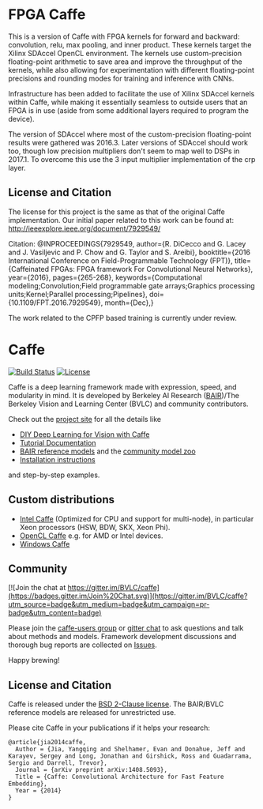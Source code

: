 # FPGA Caffe

This is a version of Caffe with FPGA kernels for forward and backward: convolution, relu, max pooling, and inner product. These kernels target the Xilinx SDAccel OpenCL environment. The kernels use custom-precision floating-point arithmetic to save area and improve the throughput of the kernels, while also allowing for experimentation with different floating-point precisions and rounding modes for training and inference with CNNs.

Infrastructure has been added to facilitate the use of Xilinx SDAccel kernels within Caffe, while making it essentially seamless to outside users that an FPGA is in use (aside from some additional layers required to program the device). 

The version of SDAccel where most of the custom-precision floating-point results were gathered was 2016.3. Later versions of SDAccel should work too, though low precision multipliers don't seem to map well to DSPs in 2017.1. To overcome this use the 3 input multiplier implementation of the crp layer. 

## License and Citation

The license for this project is the same as that of the original Caffe implementation. Our initial paper related to this work can be found at: http://ieeexplore.ieee.org/document/7929549/

Citation:
@INPROCEEDINGS{7929549, 
author={R. DiCecco and G. Lacey and J. Vasiljevic and P. Chow and G. Taylor and S. Areibi}, 
booktitle={2016 International Conference on Field-Programmable Technology (FPT)}, 
title={Caffeinated FPGAs: FPGA framework For Convolutional Neural Networks}, 
year={2016}, 
pages={265-268}, 
keywords={Computational modeling;Convolution;Field programmable gate arrays;Graphics processing units;Kernel;Parallel processing;Pipelines}, 
doi={10.1109/FPT.2016.7929549}, 
month={Dec},}

The work related to the CPFP based training is currently under review. 

# Caffe

[![Build Status](https://travis-ci.org/BVLC/caffe.svg?branch=master)](https://travis-ci.org/BVLC/caffe)
[![License](https://img.shields.io/badge/license-BSD-blue.svg)](LICENSE)

Caffe is a deep learning framework made with expression, speed, and modularity in mind.
It is developed by Berkeley AI Research ([BAIR](http://bair.berkeley.edu))/The Berkeley Vision and Learning Center (BVLC) and community contributors.

Check out the [project site](http://caffe.berkeleyvision.org) for all the details like

- [DIY Deep Learning for Vision with Caffe](https://docs.google.com/presentation/d/1UeKXVgRvvxg9OUdh_UiC5G71UMscNPlvArsWER41PsU/edit#slide=id.p)
- [Tutorial Documentation](http://caffe.berkeleyvision.org/tutorial/)
- [BAIR reference models](http://caffe.berkeleyvision.org/model_zoo.html) and the [community model zoo](https://github.com/BVLC/caffe/wiki/Model-Zoo)
- [Installation instructions](http://caffe.berkeleyvision.org/installation.html)

and step-by-step examples.

## Custom distributions

 - [Intel Caffe](https://github.com/BVLC/caffe/tree/intel) (Optimized for CPU and support for multi-node), in particular Xeon processors (HSW, BDW, SKX, Xeon Phi).
- [OpenCL Caffe](https://github.com/BVLC/caffe/tree/opencl) e.g. for AMD or Intel devices.
- [Windows Caffe](https://github.com/BVLC/caffe/tree/windows)

## Community

[![Join the chat at https://gitter.im/BVLC/caffe](https://badges.gitter.im/Join%20Chat.svg)](https://gitter.im/BVLC/caffe?utm_source=badge&utm_medium=badge&utm_campaign=pr-badge&utm_content=badge)

Please join the [caffe-users group](https://groups.google.com/forum/#!forum/caffe-users) or [gitter chat](https://gitter.im/BVLC/caffe) to ask questions and talk about methods and models.
Framework development discussions and thorough bug reports are collected on [Issues](https://github.com/BVLC/caffe/issues).

Happy brewing!

## License and Citation

Caffe is released under the [BSD 2-Clause license](https://github.com/BVLC/caffe/blob/master/LICENSE).
The BAIR/BVLC reference models are released for unrestricted use.

Please cite Caffe in your publications if it helps your research:

    @article{jia2014caffe,
      Author = {Jia, Yangqing and Shelhamer, Evan and Donahue, Jeff and Karayev, Sergey and Long, Jonathan and Girshick, Ross and Guadarrama, Sergio and Darrell, Trevor},
      Journal = {arXiv preprint arXiv:1408.5093},
      Title = {Caffe: Convolutional Architecture for Fast Feature Embedding},
      Year = {2014}
    }
